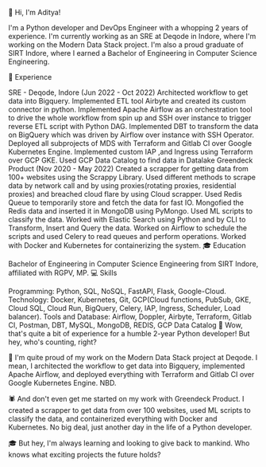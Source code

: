 👋 Hi, I'm Aditya!

I'm a Python developer and DevOps Engineer with a whopping 2 years of experience. I'm currently working as an SRE at Deqode in Indore, where I'm working on the Modern Data Stack project. I'm also a proud graduate of SIRT Indore, where I earned a Bachelor of Engineering in Computer Science Engineering.

💼 Experience

SRE - Deqode, Indore (Jun 2022 - Oct 2022)
Architected workflow to get data into Bigquery. Implemented ETL tool Airbyte and created its custom connector in python.
Implemented Apache Airflow as an orchestration tool to drive the whole workflow from spin up and SSH over instance to trigger reverse ETL script with Python DAG.
Implemented DBT to transform the data on BigQuery which was driven by Airflow over instance with SSH Operator.
Deployed all subprojects of MDS with Terraform and Gitlab CI over Google Kubernetes Engine.
Implemented custom IAP ,and Ingress using Terraform over GCP GKE.
Used GCP Data Catalog to find data in Datalake
Greendeck Product (Nov 2020 - May 2022)
Created a scrapper for getting data from 100+ websites using the Scrappy Library.
Used different methods to scrape data by network call and by using proxies(rotating proxies, residential proxies) and breached cloud flare by using Cloud scrapper.
Used Redis Queue to temporarily store and fetch the data for fast IO.
Mongofied the Redis data and inserted it in MongoDB using PyMongo.
Used ML scripts to classify the data.
Worked with Elastic Search using Python and by CLI to Transform, Insert and Query the data.
Worked on Airflow to schedule the scripts and used Celery to read queues and perform operations.
Worked with Docker and Kubernetes for containerizing the system.
🎓 Education

Bachelor of Engineering in Computer Science Engineering from SIRT Indore, affiliated with RGPV, MP.
💻 Skills

Programming: Python, SQL, NoSQL, FastAPI, Flask, Google-Cloud.
Technology: Docker, Kubernetes, Git, GCP(Cloud functions, PubSub, GKE, Cloud SQL, Cloud Run, BigQuery, Celery, IAP, Ingress, Scheduler, Load balancer).
Tools and Database: Airflow, Doppler, Airbyte, Terraform, Gitlab CI, Postman, DBT, MySQL, MongoDB, REDIS, GCP Data Catalog
👀 Wow, that's quite a bit of experience for a humble 2-year Python developer! But hey, who's counting, right?

🤖 I'm quite proud of my work on the Modern Data Stack project at Deqode. I mean, I architected the workflow to get data into Bigquery, implemented Apache Airflow, and deployed everything with Terraform and Gitlab CI over Google Kubernetes Engine. NBD.

🕷️ And don't even get me started on my work with Greendeck Product. I created a scrapper to get data from over 100 websites, used ML scripts to classify the data, and containerized everything with Docker and Kubernetes. No big deal, just another day in the life of a Python developer.

🎓 But hey, I'm always learning and looking to give back to mankind. Who knows what exciting projects the future holds?
